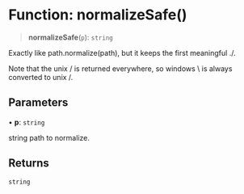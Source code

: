 # Function: normalizeSafe()

> **normalizeSafe**(`p`): `string`

Exactly like path.normalize(path), but it keeps the first meaningful ./.

Note that the unix / is returned everywhere, so windows \ is always converted to unix /.

## Parameters

• **p**: `string`

string path to normalize.

## Returns

`string`
